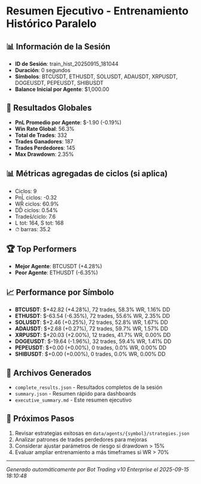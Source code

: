 # Resumen Ejecutivo - Entrenamiento Histórico Paralelo

## 📊 Información de la Sesión
- **ID de Sesión**: train_hist_20250915_181044
- **Duración**: 0 segundos
- **Símbolos**: BTCUSDT, ETHUSDT, SOLUSDT, ADAUSDT, XRPUSDT, DOGEUSDT, PEPEUSDT, SHIBUSDT
- **Balance Inicial por Agente**: $1,000.00

## 🎯 Resultados Globales
- **PnL Promedio por Agente**: $-1.90 (-0.19%)
- **Win Rate Global**: 56.3%
- **Total de Trades**: 332
- **Trades Ganadores**: 187
- **Trades Perdedores**: 145
- **Max Drawdown**: 2.35%

## 📊 Métricas agregadas de ciclos (si aplica)
- Ciclos: 9
- PnL̄ ciclos: -0.32
- WR̄ ciclos: 60.9%
- DD̄ ciclos: 0.54%
- Trades̄/ciclo: 7.6
- L tot: 164, S tot: 168
- ⏱̄ barras: 35.2


## 🏆 Top Performers
- **Mejor Agente**: BTCUSDT (+4.28%)
- **Peor Agente**: ETHUSDT (-6.35%)

## 📈 Performance por Símbolo
- **BTCUSDT**: $+42.82 (+4.28%), 72 trades, 58.3% WR, 1.16% DD
- **ETHUSDT**: $-63.54 (-6.35%), 72 trades, 55.6% WR, 2.35% DD
- **SOLUSDT**: $+2.46 (+0.25%), 72 trades, 52.8% WR, 1.67% DD
- **ADAUSDT**: $+2.68 (+0.27%), 72 trades, 59.7% WR, 1.57% DD
- **XRPUSDT**: $+20.03 (+2.00%), 12 trades, 41.7% WR, 0.00% DD
- **DOGEUSDT**: $-19.64 (-1.96%), 32 trades, 59.4% WR, 1.41% DD
- **PEPEUSDT**: $+0.00 (+0.00%), 0 trades, 0.0% WR, 0.00% DD
- **SHIBUSDT**: $+0.00 (+0.00%), 0 trades, 0.0% WR, 0.00% DD

## 📁 Archivos Generados
- `complete_results.json` - Resultados completos de la sesión
- `summary.json` - Resumen rápido para dashboards
- `executive_summary.md` - Este resumen ejecutivo

## 🎯 Próximos Pasos
1. Revisar estrategias exitosas en `data/agents/{symbol}/strategies.json`
2. Analizar patrones de trades perdedores para mejoras
3. Considerar ajustar parámetros de riesgo si drawdown > 15%
4. Evaluar ampliar entrenamiento a más timeframes si WR > 70%

---
*Generado automáticamente por Bot Trading v10 Enterprise el 2025-09-15 18:10:48*
